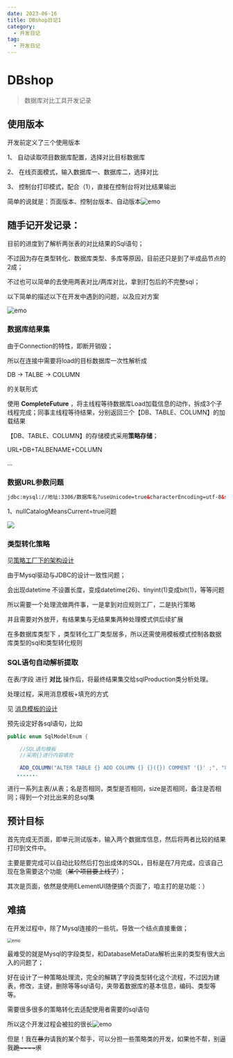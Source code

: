 ```yaml
---
date: 2023-06-16
title: DBshop日记1
category: 
  - 开发日记
tag:
  - 开发日记
---
```

# DBshop
> 数据库对比工具开发记录

## 使用版本

开发前定义了三个使用版本

1、 自动读取项目数据库配置，选择对比目标数据库

2、 在线页面模式，输入数据库一、数据库二，选择对比

3、 控制台打印模式，配合（1），直接在控制台将对比结果输出

简单的说就是：页面版本、控制台版本、自动版本![emo](https://leyunone-img.oss-cn-hangzhou.aliyuncs.com/image/emo/2023-04-23/bd8b271f-8282-47e9-884e-84b7220769ba.jpg)

## 随手记开发记录：

目前的进度到了解析两张表的对比结果的Sql语句；

不过因为存在类型转化、数据库类型、多库等原因，目前还只是到了半成品节点的2成；

不过也可以简单的去使用两表对比/两库对比，拿到打包后的不完整sql；

以下简单的描述以下在开发中遇到的问题，以及应对方案

![emo](https://leyunone-img.oss-cn-hangzhou.aliyuncs.com/image/emo/2023-05-21/7e44f13f-454e-46f7-b518-8cd748bc2850.gif)

### 数据库结果集

由于Connection的特性，即断开销毁；

所以在连接中需要将load的目标数据库一次性解析成

DB -> TALBE -> COLUMN

的关联形式

使用 **CompleteFuture** ，将主线程等待数据库Load加载信息的动作，拆成3个子线程完成；同事主线程等待结果，分别返回三个【DB、TABLE、COLUMN】的加载结果

【DB、TABLE、COLUMN】的存储模式采用**策略存储**；

URL+DB+TALBENAME+COLUMN

...

### 数据URL参数问题

```xml
jdbc:mysql://地址:3306/数据库名?useUnicode=true&characterEncoding=utf-8&serverTimezone=Asia/Shanghai&allowMultiQueries=true&nullCatalogMeansCurrent=true
```

1、nullCatalogMeansCurrent=true问题

![](https://leyunone-img.oss-cn-hangzhou.aliyuncs.com/image/2023-06-13/4285c930-a0ed-46de-86eb-63e6c3f2fe47.png)

### 类型转化策略

见[策略工厂下的架构设计](https://leyunone.com/Interesting-design/strategy-factory-together.html)

由于Mysql驱动与JDBC的设计一致性问题；

会出现datetime 不设置长度，变成datetime(26)、tinyint(1)变成bit(1)，等等问题

所以需要一个处理流做两件事，一是拿到对应规则工厂，二是执行策略

并且需要对外放开，有结果集与无结果集两种处理模式供后续扩展

在多数据库类型下 ，类型转化工厂类型居多，所以还需使用模板模式控制各数据库类型的sql和类型转化规则

### SQL语句自动解析提取

在表/字段 进行 **对比** 操作后，将最终结果集交给sqlProduction类分析处理。

处理过程，采用消息模板+填充的方式

见 [消息模板的设计](https://leyunone.com/unidentified-business/message-center-design.html#%E8%AE%BE%E8%AE%A1)

预先设定好各sql语句，比如

```java
public enum SqlModelEnum {

    //SQL语句模板
    //采用{}进行内容填充

    ADD_COLUMN("ALTER TABLE {} ADD COLUMN {} {}({}) COMMENT '{}' ;", "新增字段"),
   .......
```

进行一系列主表/从表；名是否相同，类型是否相同，size是否相同，备注是否相同；得到一个对比出来的总sql集

## 预计目标

首先完成无页面，即单元测试版本，输入两个数据库信息，然后将两者比较的结果打印到文件中。

主要是要完成可以自动比较然后打包出成体的SQL，目标是在7月完成，应该自己现在急需要这个功能（~~某个项目要上线了~~）；

其次是页面，依然是使用ELementUI随便搞个页面了，咱主打的是功能：）

## 难搞

在开发过程中，除了Mysql连接的一些坑，导致一个结点直接重做；

<img src="https://leyunone-img.oss-cn-hangzhou.aliyuncs.com/image/emo/2023-05-21/dee4ef76-8feb-420f-a850-d9597faea90c.jpg" alt="emo" style="zoom:67%;" />

最难受的就是Mysql的字段类型，和DatabaseMetaData解析出来的类型有很大出入的问题了；

好在设计了一种策略处理流，完全的解耦了字段类型转化这个流程，不过因为建表，修改，主键，删除等等sql语句，夹带着数据库的基本信息，编码、类型等等。

需要很多很多的策略转化去适配使用者需要的sql语句

所以这个开发过程会被拉的很长![emo](https://leyunone-img.oss-cn-hangzhou.aliyuncs.com/image/emo/2023-05-21/1ee2b9a5-b3e9-4b4d-949e-03b3aec6621d.jpg)

但是！我在~~暴力~~请我的某个帮手，可以分担一些策略类的开发，如果他不帮，别逼我~~跪~~~~求~~
